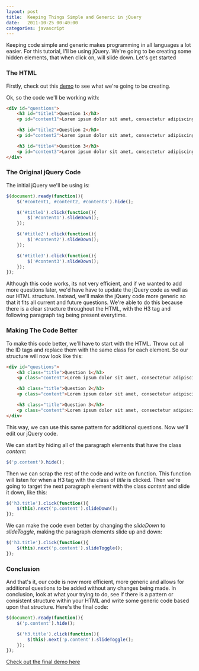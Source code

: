 ```yaml
---
layout: post
title:  Keeping Things Simple and Generic in jQuery
date:   2011-10-25 00:40:00
categories: javascript
---
```


Keeping code simple and generic makes programming in all languages a lot easier. For this tutorial, I'll be using jQuery. We're going to be creating some hidden elements, that when click on, will slide down. Let's get started

### The HTML
Firstly, check out this [demo](http://benholland.me/demo/generic-jquery.html) to see what we're going to be creating.

Ok, so the code we'll be working with:

```html
<div id="questions">
    <h3 id="title1">Question 1</h3>
    <p id="content1">Lorem ipsum dolor sit amet, consectetur adipiscing elit. Donec placerat mi a dolor tristique non dignissim dui euismod.</p>

    <h3 id="title2">Question 2</h3>
    <p id="content2">Lorem ipsum dolor sit amet, consectetur adipiscing elit. Donec placerat mi a dolor tristique non dignissim dui euismod.</p>

    <h3 id="title4">Question 3</h3>
    <p id="content3">Lorem ipsum dolor sit amet, consectetur adipiscing elit. Donec placerat mi a dolor tristique non dignissim dui euismod.</p>
</div>
```


### The Original jQuery Code
The initial jQuery we'll be using is:

```javascript
$(document).ready(function(){
    $('#content1, #content2, #content3').hide();

    $('#title1').click(function(){
        $('#content1').slideDown();
    });

    $('#title2').click(function(){
        $('#content2').slideDown();
    });

    $('#title3').click(function(){
        $('#content3').slideDown();
    });
});
```

Although this code works, its not very efficient, and if we wanted to add more questions later, we'd have have to update the jQuery code as well as our HTML structure. Instead, we'll make the jQuery code more generic so that it fits all current and future questions. We're able to do this because there is a clear structure throughout the HTML, with the H3 tag and following paragraph tag being present everytime.

### Making The Code Better
To make this code better, we'll have to start with the HTML. Throw out all the ID tags and replace them with the same class for each element. So our structure will now look like this:

```html
<div id="questions">
    <h3 class="title">Question 1</h3>
    <p class="content">Lorem ipsum dolor sit amet, consectetur adipiscing elit. Donec placerat mi a dolor tristique non dignissim dui euismod.</p>

    <h3 class="title">Question 2</h3>
    <p class="content">Lorem ipsum dolor sit amet, consectetur adipiscing elit. Donec placerat mi a dolor tristique non dignissim dui euismod.</p>

    <h3 class="title">Question 3</h3>
    <p class="content">Lorem ipsum dolor sit amet, consectetur adipiscing elit. Donec placerat mi a dolor tristique non dignissim dui euismod.</p>
</div>
```

This way, we can use this same pattern for additional questions. Now we'll edit our jQuery code.

We can start by hiding all of the paragraph elements that have the class _content_:

```javascript
$('p.content').hide();
```

Then we can scrap the rest of the code and write on function. This function will listen for when a H3 tag with the class of _title_ is clicked. Then we're going to target the next paragraph element with the class _content_ and slide it down, like this:

```javascript
$('h3.title').click(function(){
    $(this).next('p.content').slideDown();
});
```

We can make the code even better by changing the _slideDown_ to _slideToggle_, making the paragraph elements slide up and down:

```javascript
$('h3.title').click(function(){
    $(this).next('p.content').slideToggle();
});
```

### Conclusion
And that's it, our code is now more efficient, more generic and allows for additional questions to be added without any changes being made. In conclusion, look at what your trying to do, see if there is a pattern or consistent structure within your HTML and write some generic code based upon that structure. Here's the final code:

```javascript
$(document).ready(function(){
    $('p.content').hide();

    $('h3.title').click(function(){
        $(this).next('p.content').slideToggle();
    });
});
```

[Check out the final demo here](http://benholland.me/demo/generic-jquery.html)
